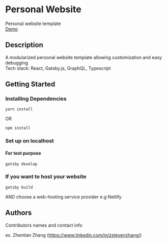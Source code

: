 # Personal Website

Personal website template<br /> 
[Demo](https://www.zszspace.com)

## Description

A modularized personal website template allowing customization and easy debugging<br /> 
Tech stack: React, Gatsby.js, GraphQL, Typescript

## Getting Started

### Installing Dependencies

```
yarn install
```
OR
```
npm install
```

### Set up on localhost
#### For test purpose
```
gatsby develop
```

### If you want to host your website

```
gatsby build
```
AND choose a web-hosting service provider e.g Netlify

## Authors

Contributors names and contact info

ex. Zhentian Zhang (https://www.linkedin.com/in/zstevenzhang/)

